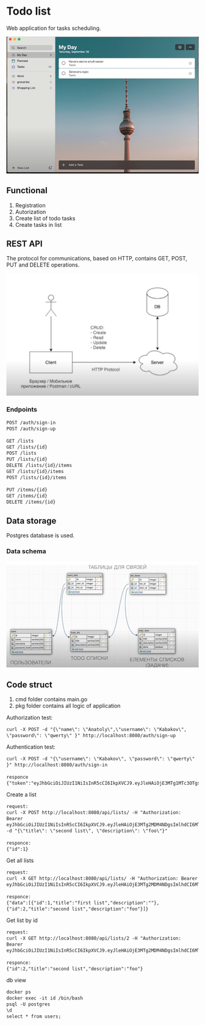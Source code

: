 # Todo list

Web application for tasks scheduling.

![UI](doc/ui.png "UI")

## Functional
1. Registration
2. Autorization
3. Create list of todo tasks
4. Create tasks in list

## REST API

The protocol for communications, based on HTTP, contains GET, POST, PUT and DELETE operations.

![API](doc/app.png "API")

### Endpoints
```
POST /auth/sign-in
POST /auth/sign-up

GET /lists
GET /lists/{id}
POST /lists
PUT /lists/{id}
DELETE /lists/{id}/items
GET /lists/{id}/items
POST /lists/{id}/items

PUT /items/{id}
GET /items/{id}
DELETE /items/{id}
```
## Data storage

Postgres database is used.

### Data schema

![DB](doc/db.png "DB")

## Code struct

1. cmd folder contains main.go
2. pkg folder contains all logic of application

Authorization test:
```
curl -X POST -d "{\"name\": \"Anatoly\",\"username\": \"Kabakov\", \"password\": \"qwerty\" }" http://localhost:8080/auth/sign-up
```

Authentication test:
```
curl -X POST -d "{\"username\": \"Kabakov\", \"password\": \"qwerty\" }" http://localhost:8080/auth/sign-in

responce
{"token":"eyJhbGciOiJIUzI1NiIsInR5cCI6IkpXVCJ9.eyJleHAiOjE3MTg1MTc3OTgsImlhdCI6MTcxODQ3NDU5OCwidXNlcl9pZCI6MX0.W010T4fN9g_8vKGBolU9mZBpQYJ5mZRhbnWwBHIHgFg"}
```

Create a list
```
request:
curl -X POST http://localhost:8080/api/lists/ -H "Authorization: Bearer eyJhbGciOiJIUzI1NiIsInR5cCI6IkpXVCJ9.eyJleHAiOjE3MTg2MDM4NDgsImlhdCI6MTcxODU2MDY0OCwidXNlcl9pZCI6MX0.USTnhiY5HDMBIO3xO_3bgDgPvlP_YYnsCt0BuF5fqLM" -d "{\"title\": \"second list\", \"description\": \"foo\"}"

responce:
{"id":1}
```

Get all lists
```
request:
curl -X GET http://localhost:8080/api/lists/ -H "Authorization: Bearer eyJhbGciOiJIUzI1NiIsInR5cCI6IkpXVCJ9.eyJleHAiOjE3MTg2MDM4NDgsImlhdCI6MTcxODU2MDY0OCwidXNlcl9pZCI6MX0.USTnhiY5HDMBIO3xO_3bgDgPvlP_YYnsCt0BuF5fqLM"

responce:
{"data":[{"id":1,"title":"first list","description":""},{"id":2,"title":"second list","description":"foo"}]}
```

Get list by id
```
request:
curl -X GET http://localhost:8080/api/lists/2 -H "Authorization: Bearer eyJhbGciOiJIUzI1NiIsInR5cCI6IkpXVCJ9.eyJleHAiOjE3MTg2MDM4NDgsImlhdCI6MTcxODU2MDY0OCwidXNlcl9pZCI6MX0.USTnhiY5HDMBIO3xO_3bgDgPvlP_YYnsCt0BuF5fqLM"

responce:
{"id":2,"title":"second list","description":"foo"}
```

db view

```
docker ps
docker exec -it id /bin/bash
psql -U postgres
\d
select * from users;
```
